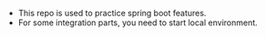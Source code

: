 * This repo is used to practice spring boot features.
* For some integration parts, you need to start local environment.
